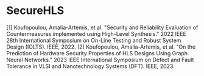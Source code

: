 # SecureHLS

[1] Koufopoulou, Amalia-Artemis, et al. "Security and Reliability Evaluation of Countermeasures implemented using High-Level Synthesis." 2022 IEEE 28th International Symposium on On-Line Testing and Robust System Design (IOLTS). IEEE, 2022.
[2] Koufopoulou, Amalia-Artemis, et al. "On the Prediction of Hardware Security Properties of HLS Designs Using Graph Neural Networks." 2023 IEEE International Symposium on Defect and Fault Tolerance in VLSI and Nanotechnology Systems (DFT). IEEE, 2023.
